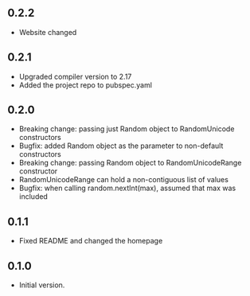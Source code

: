 ## 0.2.2

- Website changed

## 0.2.1

- Upgraded compiler version to 2.17
- Added the project repo to pubspec.yaml

## 0.2.0

- Breaking change: passing just Random object to RandomUnicode constructors
- Bugfix: added Random object as the parameter to non-default constructors
- Breaking change: passing Random object to RandomUnicodeRange constructor
- RandomUnicodeRange can hold a non-contiguous list of values
- Bugfix: when calling random.nextInt(max), assumed that max was included 

## 0.1.1

- Fixed README and changed the homepage

## 0.1.0

- Initial version.
